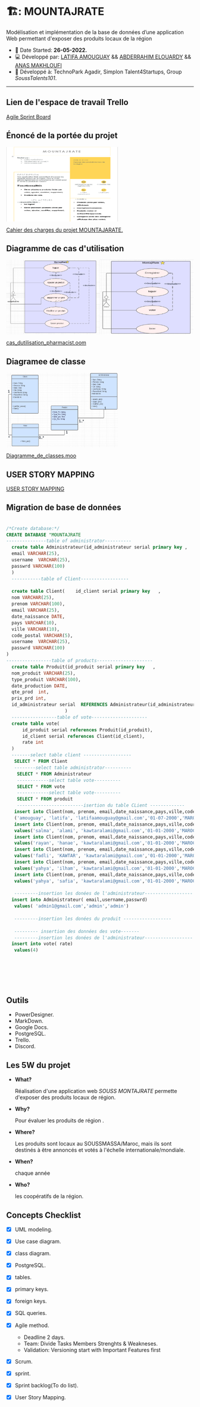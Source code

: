 # 🏗️: MOUNTAJRATE


Modélisation et implémentation de la base de données d’une application Web permettant d'exposer des produits locaux de la région
 - :date: Date Started: **26-05-2022.** 
 - :computer: Développé par: [LATIFA AMOUGUAY](https://github.com/LATIFADEV) && [ABDERRAHIM ELOUARDY](https://github.com/elouardyabderrahim)  && [ANAS MAKHLOUFI](https://github.com/anasmak04)
 - :office: Développé à: TechnoPark Agadir, Simplon Talent4Startups, Group *SoussTalents101*.
---

## Lien de l'espace de travail Trello
[Agile Sprint Board](https://trello.com/b/RCuXlj0C/montajrate)

## Énoncé de la portée du projet

<div style="display:flex">
<img src="/brief4-database/REPORT.PNG" height="200" width="300"/>

</div>

 [Cahier des charges du projet MOUNTAJARATE.](https://onedrive.live.com/edit.aspx?resid=EBEF1A2C83B13C3D!490&ithint=file%2cdocx)


## Diagramme de cas d'utilisation

<div style="display:flex">
<img src="/brief4-database/diagrame_cas_utilisation_1.png" height="200" width="300"/>
<img src="/brief4-database/diagrame_cas_utilisation2.png" height="200" width="300"/>
</div>

[cas_dutilisation_pharmacist.oom](/brief4-database/cas_dutilisation_pharmacist.oom)

## Diagramee de classe 

<div style="display:flex">
<img src="/brief4-database/diagrame_de_class.png" height="200" width="300"/>
</div>

[Diagramme_de_classes.moo](/brief4-database/Diagramme_de_classes.moo)
 ## USER STORY MAPPING
 
  [USER STORY MAPPING ](/brief4-database/USER_STORY_MAPPING.pdf)

## Migration de base de données 

  ```sql
  
  /*Create database:*/
  CREATE DATABASE "MOUNTAJRATE
  ---------------table of administrator----------
	create table Administrateur(id_administrateur serial primary key ,
    email VARCHAR(25),
    username  VARCHAR(25),
	passwrd VARCHAR(100)	 
	)
	-----------table of Client------------------

	create table Client(	id_client serial primary key   ,
    nom VARCHAR(25),
    prenom VARCHAR(100),
    email VARCHAR(25),
    date_naissance DATE,
    pays VARCHAR(10),
    ville VARCHAR(10),
    code_postal VARCHAR(5),
    username  VARCHAR(25),
	passwrd VARCHAR(100)	 
)
-----------------table of products---------------------
	create table Produit(id_produit serial primary key   ,
    nom_produit VARCHAR(25),
    type_produit VARCHAR(100),
    date_production DATE,
    qte_prod  int,
	prix_prd int,					 
    id_administrateur serial  REFERENCES Administrateur(id_administrateur) 
						)
	-----------------table of vote---------------------
	create table vote(
		id_produit serial references Produit(id_produit),
		id_client serial references Client(id_client),
		rate int
	)
	-------select table client ------------------
	 SELECT * FROM Client
	 --------select table administrator----------
	  SELECT * FROM Administrateur
	  ------------select table vote----------
	  SELECT * FROM vote
	  ------------select table vote----------
	  SELECT * FROM produit
	  -------------------------isertion du table CLient -------------
	 insert into Client(nom, prenom, email,date_naissance,pays,ville,code_postal,username,passwrd)values
	 ('amouguay', 'latifa', 'latifaamouguay@gmail.com','01-07-2000','MAROC','agadir',80650,'LATIFADEV','latifa123')
     insert into Client(nom, prenom, email,date_naissance,pays,ville,code_postal,username,passwrd)
     values('salma', 'alami', 'kawtaralami@gmail.com','01-01-2000','MAROC','agadir',80650,'salma','latifa123')
	 insert into Client(nom, prenom, email,date_naissance,pays,ville,code_postal,username,passwrd)
     values('rayan', 'hanae', 'kawtaralami@gmail.com','01-01-2000','MAROC','agadir',80650,'hanae','latifa123')
	 insert into Client(nom, prenom, email,date_naissance,pays,ville,code_postal,username,passwrd)
     values('fadli', 'KAWTAR', 'kawtaralami@gmail.com','01-01-2000','MAROC','agadir',80650,'fatima','latifa123')
	 insert into Client(nom, prenom, email,date_naissance,pays,ville,code_postal,username,passwrd)
     values('yahya', 'ilham', 'kawtaralami@gmail.com','01-01-2000','MAROC','agadir',80650,'ilham','latifa123')
	 insert into Client(nom, prenom, email,date_naissance,pays,ville,code_postal,username,passwrd)
     values('yahya', 'safia', 'kawtaralami@gmail.com','01-01-2000','MAROC','agadir',80450,'ilham','latifa123')
	 
	 ---------insertion les donées de l'administrateur------------------
	insert into Administrateur( email,username,passwrd)
     values( 'admin1@gmail.com','admin','admin')
	  
	 ---------insertion les donées du produit ------------------
	
	 --------- insertion des données des vote-------
	 ---------insertion les donées de l'administrateur------------------
	insert into vote( rate)
     values(4)
	 
	 
	 

	
  
```

## Outils

- PowerDesigner.
- MarkDown.
- Google Docs.
- PostgreSQL.
- Trello.
- Discord.

## Les 5W du projet

- **What?**   
 
   Réalisation d'une application web *SOUSS MONTAJRATE* permette d'exposer des produits locaux de région.
 
- **Why?** 

  Pour évaluer les produits de région .

- **Where?** 

  Les produits sont locaux au SOUSSMASSA/Maroc, mais ils sont destinés à être annoncés et votés à l'échelle internationale/mondiale.
  
- **When?**  

   chaque année

- **Who?**  

  les coopératifs de la région.
  

## Concepts Checklist

- [X] UML modeling.
- [X] Use case diagram.
- [X] class diagram.
- [X] PostgreSQL.
- [X] tables.
- [X] primary keys.
- [X] foreign keys.
- [X] SQL queries.
- [X] Agile method.
     - Deadline 2 days.
     - Team: Divide Tasks  Members Strenghts & Weakneses.
     - Validation: Versioning start with Important Features first
- [X] Scrum.
- [X] sprint.
- [X] Sprint backlog(To do list).
- [X] User Story Mapping.


